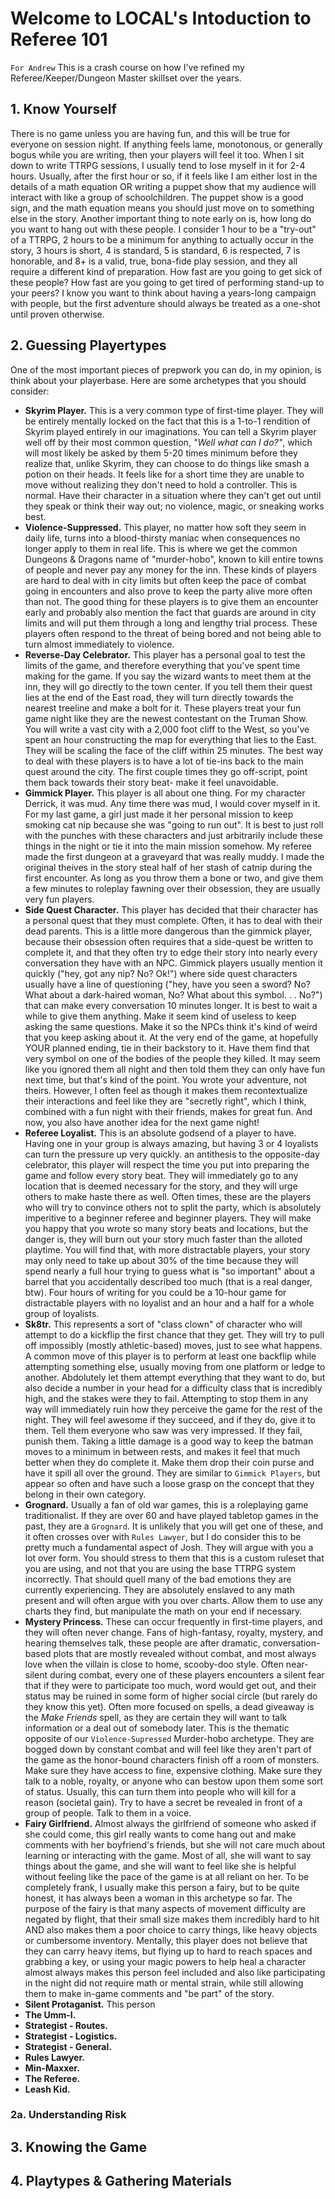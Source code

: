 # Welcome to LOCAL's Intoduction to Referee 101
`For Andrew`
This is a crash course on how I've refined my Referee/Keeper/Dungeon Master skillset over the years.

## 1. Know Yourself 
There is no game unless you are having fun, and this will be true for everyone on session night. If anything feels lame, monotonous, or generally bogus while you are writing, then your players will feel it too. When I sit down to write TTRPG sessions, I usually tend to lose myself in it for 2-4 hours. Usually, after the first hour or so, if it feels like I am either lost in the details of a math equation OR writing a puppet show that my audience will interact with like a group of schoolchildren. The puppet show is a good sign, and the math equation means you should just move on to something else in the story. Another important thing to note early on is, how long do you want to hang out with these people. I consider 1 hour to be a "try-out" of a TTRPG, 2 hours to be a minimum for anything to actually occur in the story, 3 hours is short, 4 is standard, 5 is standard, 6 is respected, 7 is honorable, and 8+ is a valid, true, bona-fide play session, and they all require a different kind of preparation. How fast are you going to get sick of these people? How fast are you going to get tired of performing stand-up to your peers? I know you want to think about having a years-long campaign with people, but the first adventure should always be treated as a one-shot until proven otherwise.

## 2. Guessing Playertypes
One of the most important pieces of prepwork you can do, in my opinion, is think about your playerbase. Here are some archetypes that you should consider:
- **Skyrim Player.** This is a very common type of first-time player. They will be entirely mentally locked on the fact that this is a 1-to-1 rendition of Skyrim played entirely in our imaginations. You can tell a Skyrim player well off by their most common question, *"Well what can I do?"*, which will most likely be asked by them 5-20 times minimum before they realize that, unlike Skyrim, they can choose to do things like smash a potion on their heads. It feels like for a short time they are unable to move without realizing they don't need to hold a controller. This is normal. Have their character in a situation where they can't get out until they speak or think their way out; no violence, magic, or sneaking works best.
- **Violence-Suppressed.** This player, no matter how soft they seem in daily life, turns into a blood-thirsty maniac when consequences no longer apply to them in real life. This is where we get the common Dungeons & Dragons name of "murder-hobo", known to kill entire towns of people and never pay any money for the inn. These kinds of players are hard to deal with in city limits but often keep the pace of combat going in encounters and also prove to keep the party alive more often than not. The good thing for these players is to give them an encounter early and probably also mention the fact that guards are around in city limits and will put them through a long and lengthy trial process. These players often respond to the threat of being bored and not being able to turn almost immediately to violence.
- **Reverse-Day Celebrator.** This player has a personal goal to test the limits of the game, and therefore everything that you've spent time making for the game. If you say the wizard wants to meet them at the inn, they will go directly to the town center. If you tell them their quest lies at the end of the East road, they will turn directly towards the nearest treeline and make a bolt for it. These players treat your fun game night like they are the newest contestant on the Truman Show. You will write a vast city with a 2,000 foot cliff to the West, so you've spent an hour constructing the map for everything that lies to the East. They will be scaling the face of the cliff within 25 minutes. The best way to deal with these players is to have a lot of tie-ins back to the main quest around the city. The first couple times they go off-script, point them back towards their story beat- make it feel unavoidable.
- **Gimmick Player.** This player is all about one thing. For my character Derrick, it was mud. Any time there was mud, I would cover myself in it. For my last game, a girl just made it her personal mission to keep smoking cat nip because she was "going to run out". It is best to just roll with the punches with these characters and just arbitrarily include these things in the night or tie it into the main mission somehow. My referee made the first dungeon at a graveyard that was really muddy. I made the original theives in the story steal half of her stash of catnip during the first encounter. As long as you throw them a bone or two, and give them a few minutes to roleplay fawning over their obsession, they are usually very fun players.
- **Side Quest Character.** This player has decided that their character has a personal quest that they must complete. Often, it has to deal with their dead parents. This is a little more dangerous than the gimmick player, because their obsession often requires that a side-quest be written to complete it, and that they often try to edge their story into nearly every conversation they have with an NPC. Gimmick players usually mention it quickly ("hey, got any nip? No? Ok!") where side quest characters usually have a line of questioning ("hey, have you seen a sword? No? What about a dark-haired woman, No? What about this symbol. . . No?") that can make every conversation 10 minutes longer. It is best to wait a while to give them anything. Make it seem kind of useless to keep asking the same questions. Make it so the NPCs think it's kind of weird that you keep asking about it. At the very end of the game, at hopefully YOUR planned ending, tie in their backstory to it. Have them find that very symbol on one of the bodies of the people they killed. It may seem like you ignored them all night and then told them they can only have fun next time, but that's kind of the point. You wrote your adventure, not theirs. However, I often feel as though it makes them recontextualize their interactions and feel like they are "secretly right", which I think, combined with a fun night with their friends, makes for great fun. And now, you also have another idea for the next game night!
- **Referee Loyalist.** This is an absolute godsend of a player to have. Having one in your group is always amazing, but having 3 or 4 loyalists can turn the pressure up very quickly. an antithesis to the opposite-day celebrator, this player will respect the time you put into preparing the game and follow every story beat. They will immediately go to any location that is deemed necessary for the story, and they will urge others to make haste there as well. Often times, these are the players who will try to convince others not to split the party, which is absolutely imperitive to a beginner referee and beginner players. They will make you happy that you wrote so many story beats and locations, but the danger is, they will burn out your story much faster than the alloted playtime. You will find that, with more distractable players, your story may only need to take up about 30% of the time because they will spend nearly a full hour trying to guess what is "so important" about a barrel that you accidentally described too much (that is a real danger, btw). Four hours of writing for you could be a 10-hour game for distractable players with no loyalist and an hour and a half for a whole group of loyalists.
- **Sk8tr.** This represents a sort of "class clown" of character who will attempt to do a kickflip the first chance that they get. They will try to pull off impossibly (mostly athletic-based) moves, just to see what happens. A common move of this player is to perform at least one backflip while attempting something else, usually moving from one platform or ledge to another. Abdolutely let them attempt everything that they want to do, but also decide a number in your head for a difficulty class that is incredibly high, and the stakes were they to fail. Attempting to stop them in any way will immediately ruin how they perceive the game for the rest of the night. They will feel awesome if they succeed, and if they do, give it to them. Tell them everyone who saw was very impressed. If they fail, punish them. Taking a little damage is a good way to keep the batman moves to a minimum in between rests, and makes it feel that much better when they do complete it. Make them drop their coin purse and have it spill all over the ground. They are similar to `Gimmick Players`, but appear so often and have such a loose grasp on the concept that they belong in their own category.
- **Grognard.** Usually a fan of old war games, this is a roleplaying game traditionalist. If they are over 60 and have played tabletop games in the past, they are a `Grognard`. It is unlikely that you will get one of these, and it often crosses over with `Rules Lawyer`, but I do consider this to be pretty much a fundamental aspect of Josh. They will argue with you a lot over form. You should stress to them that this is a custom ruleset that you are using, and not that you are using the base TTRPG system incorrectly. That should quell many of the bad emotions they are currently experiencing. They are absolutely enslaved to any math present and will often argue with you over charts. Allow them to use any charts they find, but manipulate the math on your end if necessary.
- **Mystery Princess.** These can occur frequently in first-time players, and they will often never change. Fans of high-fantasy, royalty, mystery, and hearing themselves talk, these people are after dramatic, conversation-based plots that are mostly revealed without combat, and most always love when the villain is close to home, scooby-doo style. Often near-silent during combat, every one of these players encounters a silent fear that if they were to participate too much, word would get out, and their status may be ruined in some form of higher social circle (but rarely do they know this yet). Often more focused on spells, a dead giveaway is the *Make Friends* spell, as they are certain they will want to talk information or a deal out of somebody later. This is the thematic opposite of our `Violence-Supressed` Murder-hobo archetype. They are bogged down by constant combat and will feel like they aren't part of the game as the honor-bound characters finish off a room of monsters. Make sure they have access to fine, expensive clothing. Make sure they talk to a noble, royalty, or anyone who can bestow upon them some sort of status. Usually, this can turn them into people who will kill for a reason (societal gain). Try to have a secret be revealed in front of a group of people. Talk to them in a voice.
- **Fairy Girlfriend.** Almost always the girlfriend of someone who asked if she could come, this girl really wants to come hang out and make comments with her boyfriend's friends, but she will not care much about learning or interacting with the game. Most of all, she will want to say things about the game, and she will want to feel like she is helpful without feeling like the pace of the game is at all reliant on her. To be completely frank, I usually make this person a fairy, but to be quite honest, it has always been a woman in this archetype so far. The purpose of the fairy is that many aspects of movement difficulty are negated by flight, that their small size makes them incredibly hard to hit AND also makes them a poor choice to carry things, like heavy objects or cumbersome inventory. Mentally, this player does not believe that they can carry heavy items, but flying up to hard to reach spaces and grabbing a key, or using your magic powers to help heal a character almost always makes this person feel included and also like participating in the night did not require math or mental strain, while still allowing them to make in-game comments and "be part" of the story. 
- **Silent Protaganist.** This person 
- **The Umm-I.**
- **Strategist - Routes.**
- **Strategist - Logistics.**
- **Strategist - General.**
- **Rules Lawyer.**
- **Min-Maxxer.**
- **The Referee.**
- **Leash Kid.**

### 2a. Understanding Risk

## 3. Knowing the Game

## 4. Playtypes & Gathering Materials
